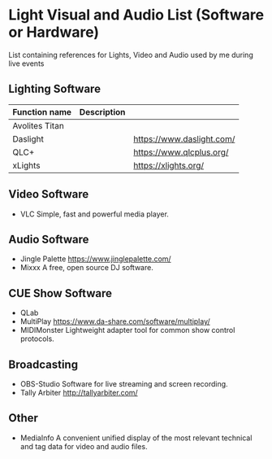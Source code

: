 # Light Visual and Audio List (Software or Hardware)
List containing references for Lights, Video and Audio used by me during live events


## Lighting Software
| Function name             | Description                    |                           |
| ------------------------- | ------------------------------ | ------------------------- |
| Avolites Titan            |                                |                           |
| Daslight                  |                                | https://www.daslight.com/ |
| QLC+                      |                                |  https://www.qlcplus.org/ |
| xLights                   |                                |  https://xlights.org/     |


## Video Software

- VLC                 Simple, fast and powerful media player.

## Audio Software

- Jingle Palette      https://www.jinglepalette.com/
- Mixxx               A free, open source DJ software.

## CUE Show Software

- QLab
- MultiPlay       https://www.da-share.com/software/multiplay/
- MIDIMonster     Lightweight adapter tool for common show control protocols.

## Broadcasting

- OBS-Studio          Software for live streaming and screen recording.
- Tally Arbiter       http://tallyarbiter.com/

## Other

- MediaInfo           A convenient unified display of the most relevant technical and tag data for video and audio files.
